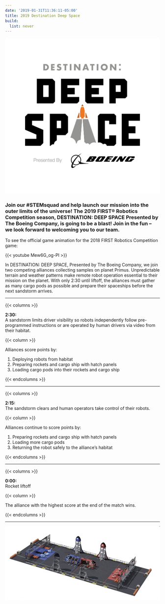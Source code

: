 ```yaml
---
date: '2019-01-31T11:36:11-05:00'
title: 2019 Destination Deep Space
build:
  list: never
---
```


![](FIRST-DestDeepSpace-logo_full-color-sponsor.png)

### Join our #STEMsquad and help launch our mission into the outer limits of the universe! The 2019 FIRST® Robotics Competition season, DESTINATION: DEEP SPACE Presented by The Boeing Company, is going to be a blast! Join in the fun – we look forward to welcoming you to our team.

To see the official game animation for the 2018 FIRST Robotics Competition game:

{{< youtube Mew6G_og-PI >}}

In DESTINATION: DEEP SPACE, Presented by The Boeing Company, we join two competing alliances collecting samples on planet Primus. Unpredictable terrain and weather patterns make remote robot operation essential to their mission on the planet. With only 2:30 until liftoff, the alliances must gather as many cargo pods as possible and prepare their spaceships before the next sandstorm arrives.

---
{{< columns >}}

**2:30:**  
A sandstorm limits driver visibility so robots independently follow pre-programmed instructions or are operated by human drivers via video from their habitat.

{{< column >}}

Alliances score points by:
1. Deploying robots from habitat
2. Preparing rockets and cargo ship with hatch panels
3. Loading cargo pods into their rockets and cargo ship

{{< endcolumns >}}

---
{{< columns >}}

**2:15:**  
The sandstorm clears and human operators take control of their robots.

{{< column >}}

Alliances continue to score points by:
1. Preparing rockets and cargo ship with hatch panels
2. Loading more cargo pods
3. Returning the robot safely to the alliance’s habitat

{{< endcolumns >}}

---
{{< columns >}}

**0:00:**  
Rocket liftoff

{{< column >}}

The alliance with the highest score at the end of the match wins.

{{< endcolumns >}}

---

![](Deep_Space_Field.png)